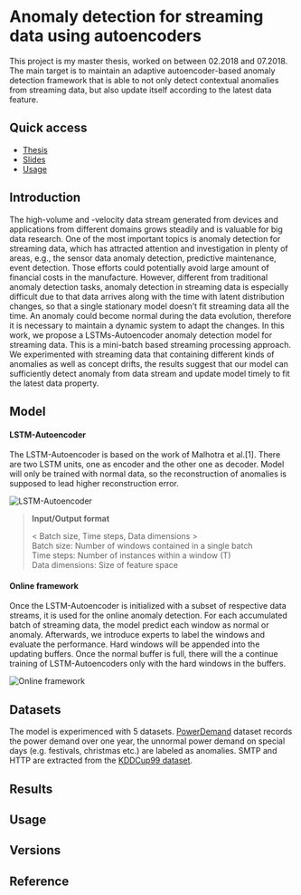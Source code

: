 # Anomaly detection for streaming data using autoencoders

This project is my master thesis, worked on between 02.2018 and 07.2018. The main target is to maintain an adaptive autoencoder-based anomaly detection framework that is able to not only detect contextual anomalies from streaming data, but also update itself according to the latest data feature.

## Quick access

  - [Thesis](https://github.com/binli826/LSTM-Autoencoders/blob/master/Thesis.pdf) 
  - [Slides](https://github.com/binli826/LSTM-Autoencoders/blob/master/Slides.pdf)
  - [Usage](https://github.com/binli826/LSTM-Autoencoders/tree/master#usage)

## Introduction
The high-volume and -velocity data stream generated from devices and applications from
different domains grows steadily and is valuable for big data research. One of the most
important topics is anomaly detection for streaming data, which has attracted attention
and investigation in plenty of areas, e.g., the sensor data anomaly detection, predictive
maintenance, event detection. Those efforts could potentially avoid large amount of financial
costs in the manufacture. However, different from traditional anomaly detection tasks,
anomaly detection in streaming data is especially difficult due to that data arrives along
with the time with latent distribution changes, so that a single stationary model doesn’t fit
streaming data all the time. An anomaly could become normal during the data evolution,
therefore it is necessary to maintain a dynamic system to adapt the changes. In this work,
we propose a LSTMs-Autoencoder anomaly detection model for streaming data. This is a
mini-batch based streaming processing approach. We experimented with streaming data
that containing different kinds of anomalies as well as concept drifts, the results suggest
that our model can sufficiently detect anomaly from data stream and update model timely
to fit the latest data property.

## Model
#### LSTM-Autoencoder
The LSTM-Autoencoder is based on the work of Malhotra et al.[1]. There are two LSTM units, one as encoder and the other one as decoder. Model will only be trained with normal data, so the reconstruction of anomalies is supposed to lead higher reconstruction error.

![LSTM-Autoencoder](https://github.com/binli826/LSTM-Autoencoders/blob/master/Figures/LSTM-Autoencoder.PNG)

> **Input/Output format**
>
> < Batch size, Time steps, Data dimensions > <br />
> Batch size: Number of windows contained in a single batch<br />
> Time steps: Number of instances within a window (T)<br />
> Data dimensions: Size of feature space

#### Online framework
Once the LSTM-Autoencoder is initialized with a subset of respective data streams, it is used for the online anomaly detection. For each accumulated batch of streaming data, the model predict each window as normal or anomaly. Afterwards, we introduce experts to label the windows and evaluate the performance. Hard windows will be appended into the updating buffers. Once the normal buffer is full, there will the a continue training of LSTM-Autoencoders only with the hard windows in the buffers.

![Online framework](https://github.com/binli826/LSTM-Autoencoders/blob/master/Figures/Online.PNG)

## Datasets
The model is experimenced with 5 datasets. [PowerDemand]() dataset records the power demand over one year, the unnormal power demand on special days (e.g. festivals, christmas etc.) are labeled as anomalies.
SMTP and HTTP are extracted from the [KDDCup99 dataset](http://kdd.ics.uci.edu/databases/kddcup99/kddcup99.html). 


## Results

## Usage

## Versions

## Reference
